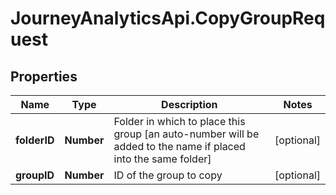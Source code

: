 # JourneyAnalyticsApi.CopyGroupRequest

## Properties

Name | Type | Description | Notes
------------ | ------------- | ------------- | -------------
**folderID** | **Number** | Folder in which to place this group [an auto-number will be added to the name if placed into the same folder] | [optional] 
**groupID** | **Number** | ID of the group to copy | [optional] 



